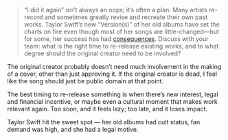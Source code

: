 > “I did it again” isn’t always an oops; it’s often a plan. Many artists re-record and sometimes greatly revise and recreate their own past works. Taylor Swift’s new “Version(s)” of her old albums have set the charts on fire even though most of her songs are little-changed—but for some, her success has had [consequences](https://uclawreview.org/2024/03/27/look-what-you-made-them-do-the-impact-of-taylor-swifts-re-recording-project-on-record-labels/). Discuss with your team: what is the right time to re-release existing works, and to what degree should the original creator need to be involved?

The original creator probably doesn’t need much involvement in the making of a cover, other than just approving it. If the original creator is dead, I feel like the song should just be public domain at that point.

The best timing to re-release something is when there’s new interest, legal and financial incentive, or maybe even a cultural moment that makes work relevant again. Too soon, and it feels lazy; too late, and it loses impact.

Taylor Swift hit the sweet spot — her old albums had cult status, fan demand was high, and she had a legal motive.

